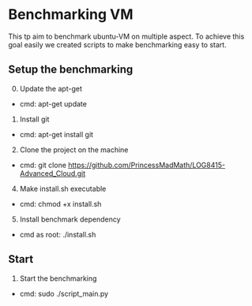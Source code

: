 # Benchmarking VM

This tp aim to benchmark ubuntu-VM on multiple aspect. To achieve this goal easily
we created scripts to make benchmarking easy to start.

## Setup the benchmarking

0. Update the apt-get
* cmd: apt-get update

1. Install git
* cmd: apt-get install git

2. Clone the project on the machine 
* cmd: git clone https://github.com/PrincessMadMath/LOG8415-Advanced_Cloud.git

4. Make install.sh executable 
* cmd: chmod +x install.sh

5. Install benchmark dependency
* cmd as root: ./install.sh


## Start 

1. Start the benchmarking
* cmd: sudo ./script_main.py

